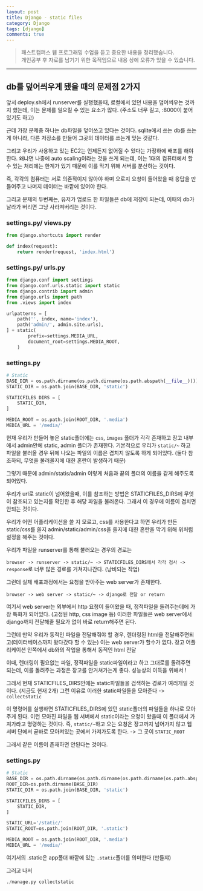 ```yaml
---
layout: post
title: Django - static files
category: Django
tags: [django]
comments: true
---
```


> 패스트캠퍼스 웹 프로그래밍 수업을 듣고 중요한 내용을 정리했습니다.     
개인공부 후 자료를 남기기 위한 목적임으로 내용 상에 오류가 있을 수 있습니다.      

<hr>

## db를 덮어씌우게 됐을 때의 문제점 2가지

앞서 deploy.sh에서 runserver를 실행했을때, 로컬에서 있던 내용을 덮어씌우는 것까지 했는데, 이는 문제를 일으킬 수 있는 요소가 많다. (주소도 너무 길고, :8000이 붙어있기도 하고)

근데 가장 문제중 하나는 db파일을 덮어쓰고 있다는 것이다. sqlite에서 쓰는 db를 쓰는게 아니라, 다른 저장소를 만들어 그곳의 데이터를 쓰는게 맞는 것같다.

그리고 우리가 사용하고 있는 EC2는 언제든지 없어질 수 있다는 가정하에 배포를 해야한다. 왜냐면 나중에 auto scaling이라는 것을 쓰게 되는데, 이는 1대의 컴퓨터에서 할 수 있는 처리에는 한계가 있기 때문에 이를 막기 위해 서버를 분산하는 것이다.

즉, 각각의 컴퓨터는 서로 의존적이지 않아야 하며 오로지 요청이 들어왔을 때 응답을 만들어주고 나머지 데이터는 바깥에 있어야 한다.

그리고 문제의 두번째는, 유저가 업로드 한 파일들은 db에 저장이 되는데, 이때의 db가 날라가 버리면 그냥 사라져버리는 것이다.

### settings.py/ views.py

```python
from django.shortcuts import render

def index(request):
    return render(request, 'index.html')
```

### settings.py/ urls.py

```python
from django.conf import settings
from django.conf.urls.static import static
from django.contrib import admin
from django.urls import path
from .views import index

urlpatterns = [
    path('', index, name='index'),
    path('admin/', admin.site.urls),
] + static(
        prefix=settings.MEDIA_URL,
        document_root=settings.MEDIA_ROOT,
    )
```

### settings.py

```python
# Static
BASE_DIR = os.path.dirname(os.path.dirname(os.path.abspath(__file__))))
STATIC_DIR = os.path.join(BASE_DIR, 'static')

STATICFILES_DIRS = [
    STATIC_DIR,
]

MEDIA_ROOT = os.path.join(ROOT_DIR, '.media')
MEDIA_URL = '/media/'
```
현재 우리가 만들어 놓은 static폴더에는 `css`, `images` 폴더가 각각 존재하고 장고 내부에서 admin안에 static, admin 폴더가 존재한다. 기본적으로 우리가 `static/~` 하고 파일을 불러올 경우 뒤에 나오는 파일의 이름은 겹치지 않도록 하게 되어있다. (둘다 참조하되, 무엇을 불러올지에 대한 혼란이 발생하기 때문)

그렇기 때문에 admin/statis/admin 이렇게 처음과 끝의 폴더의 이름을 같게 해주도록 되어있다.

우리가 url로 static이 넘어왔을때, 이를 참조하는 방법은 STATICFILES_DIRS에 무엇이 참조되고 있는지를 확인한 후 해당 파일을 불러온다. 그래서 이 경우에 이름이 겹치면 안되는 것이다.

우리가 어떤 어플리케이션을 쓸 지 모르고, css를 사용한다고 하면 우리가 만든 static/css를 쓸지 admin/static/admin/css을 쓸지에 대한 혼란을 막기 위해 위처럼 설정을 해주는 것이다.

우리가 파일을 runserver를 통해 불러오는 경우의 경로는

`browser -> runserver -> static/~ -> STATICFILES_DIRS에서 각각 검사 -> response`로 너무 많은 경로를 거쳐지나간다. (낭비되는 작업)

그런데 실제 배포과정에서는 요청을 받아주는 web server가 존재한다.

`browser -> web server -> static/~ -> django로 전달 or return`

여기서 web server는 외부에서 http 요청이 들어왔을 때, 정적파일을 돌려주는데에 가장 특화가 되어있다. (고정된 http, css image 등) 이러한 파일들은 web server에서 django까지 전달해줄 필요가 없이 바로 return해주면 된다.

그런데 만약 우리가 동적인 파일을 전달해줘야 할 경우, 렌더링된 html을 전달해주면되고(데이터베이스까지 왔다갔다 할 수 있는) 이는 web server가 할수가 없다. 장고 어플리케이션 안쪽에서 db와의 작업을 통해서 동적인 html 전달

이때, 렌더링이 필요없는 파일, 정적파일을 static파일이라고 하고 그대로를 돌려주면 되는데, 이를 돌려주는 과정은 장고를 안거쳐가는게 좋다. 성능상의 이득을 위해서 !

그래서 현재 STATICFILES_DIRS안에는 static파일들을 검색하는 경로가 여러개일 것이다. (지금도 현재 2개) 그런 이유로 이러한 static파일들을 모아준다 -> `collectstatic`

이 명령어를 실행하면 STATICFILES_DIRS에 있던 static폴더의 파일들을 하나로 모아주게 된다. 이런 모아진 파일을 웹 서버에서 static이라는 요청이 왔을때 이 폴더에서 가져가라고 명령하는 것이다. 즉, `static/~`하고 오는 요쳥은 장고까지 넘어가지 않고 웹 서버 단에서 곧바로 모아져있는 곳에서 가져가도록 한다. -> 그 곳이 `STATIC_ROOT`

그래서 같은 이름이 존재하면 안된다는 것이다.

### settings.py

```python
# Static
BASE_DIR = os.path.dirname(os.path.dirname(os.path.dirname(os.path.abspath(__file__)))))
ROOT_DIR=os.path.dirname(BASE_DIR)
STATIC_DIR = os.path.join(BASE_DIR, 'static')

STATICFILES_DIRS = [
    STATIC_DIR,
]

STATIC_URL='/static/'
STATIC_ROOT=os.path.join(ROOT_DIR, '.static')

MEDIA_ROOT = os.path.join(ROOT_DIR, '.media')
MEDIA_URL = '/media/'
```

여기서의 .static은 app폴더 바깥에 있는 `.static`폴더를 의미한다 (만들쟈)

그러고 나서
```python
./manage.py collectstatic
```
